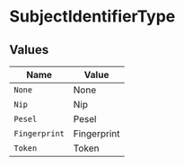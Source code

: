 # SubjectIdentifierType


## Values

| Name          | Value         |
| ------------- | ------------- |
| `None`        | None          |
| `Nip`         | Nip           |
| `Pesel`       | Pesel         |
| `Fingerprint` | Fingerprint   |
| `Token`       | Token         |